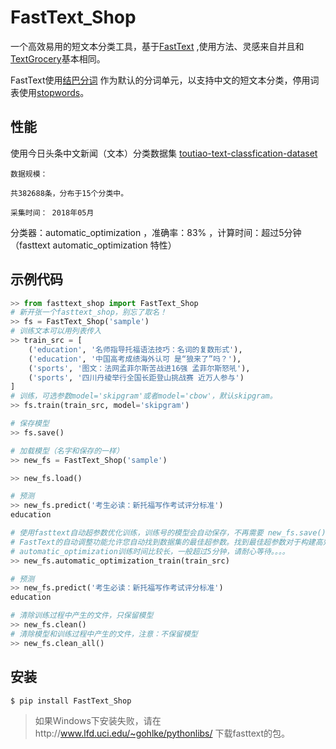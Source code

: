 FastText_Shop
===========

一个高效易用的短文本分类工具，基于[FastText](ReadMe.md)
,使用方法、灵感来自并且和[TextGrocery](https://github.com/2shou/TextGrocery)基本相同。

FastText使用[结巴分词](https://github.com/fxsjy/jieba)
作为默认的分词单元，以支持中文的短文本分类，停用词表使用[stopwords](https://github.com/goto456/stopwords/tree/master)。

性能
----
使用今日头条中文新闻（文本）分类数据集 [toutiao-text-classfication-dataset](https://github.com/BenDerPan/toutiao-text-classfication-dataset)

    数据规模：
    
    共382688条，分布于15个分类中。
    
    采集时间： 2018年05月

分类器：automatic_optimization ，准确率：83% ，计算时间：超过5分钟（fasttext automatic_optimization 特性）


示例代码
-------

```python
>> from fasttext_shop import FastText_Shop
# 新开张一个fasttext_shop，别忘了取名！
>> fs = FastText_Shop('sample')
# 训练文本可以用列表传入
>> train_src = [
    ('education', '名师指导托福语法技巧：名词的复数形式'),
    ('education', '中国高考成绩海外认可 是“狼来了”吗？'),
    ('sports', '图文：法网孟菲尔斯苦战进16强 孟菲尔斯怒吼'),
    ('sports', '四川丹棱举行全国长距登山挑战赛 近万人参与')
]
# 训练，可选参数model='skipgram'或者model='cbow'，默认skipgram。
>> fs.train(train_src, model='skipgram')

# 保存模型
>> fs.save()

# 加载模型（名字和保存的一样）
>> new_fs = FastText_Shop('sample')

>> new_fs.load()

# 预测
>> new_fs.predict('考生必读：新托福写作考试评分标准')
education

# 使用fasttext自动超参数优化训练，训练号的模型会自动保存，不再需要 new_fs.save()
# FastText的自动调整功能允许您自动找到数据集的最佳超参数。找到最佳超参数对于构建高效模型至关重要，然而，手动搜索最佳超参数是困难的，参数是依赖的，每个参数的效果因数据集而异。
# automatic_optimization训练时间比较长，一般超过5分钟，请耐心等待。。。。
>> new_fs.automatic_optimization_train(train_src)

# 预测
>> new_fs.predict('考生必读：新托福写作考试评分标准')
education

# 清除训练过程中产生的文件，只保留模型
>> new_fs.clean()
# 清除模型和训练过程中产生的文件，注意：不保留模型
>> new_fs.clean_all()


```

安装
----

    $ pip install FastText_Shop

> 如果Windows下安装失败，请在http://www.lfd.uci.edu/~gohlke/pythonlibs/  下载fasttext的包。